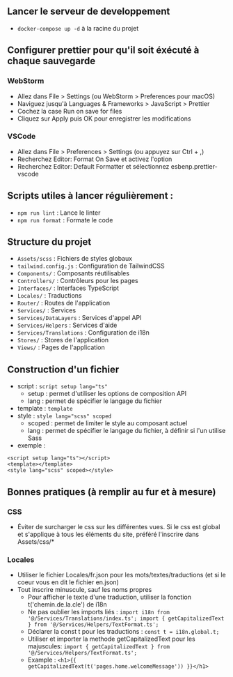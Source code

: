 ## Lancer le serveur de developpement
- `docker-compose up -d` à la racine du projet


## Configurer prettier pour qu'il soit éxécuté à chaque sauvegarde
### WebStorm
- Allez dans File > Settings (ou WebStorm > Preferences pour macOS)
- Naviguez jusqu'à Languages & Frameworks > JavaScript > Prettier
- Cochez la case Run on save for files
- Cliquez sur Apply puis OK pour enregistrer les modifications
### VSCode
- Allez dans File > Preferences > Settings (ou appuyez sur Ctrl + ,)
- Recherchez Editor: Format On Save et activez l'option
- Recherchez Editor: Default Formatter et sélectionnez esbenp.prettier-vscode


## Scripts utiles à lancer régulièrement :
- `npm run lint` : Lance le linter
- `npm run format` : Formate le code


## Structure du projet
- `Assets/scss` : Fichiers de styles globaux
- `tailwind.config.js` : Configuration de TailwindCSS
- `Components/` : Composants réutilisables
- `Controllers/` : Contrôleurs pour les pages
- `Interfaces/` : Interfaces TypeScript
- `Locales/` : Traductions
- `Router/` : Routes de l'application
- `Services/` : Services
- `Services/DataLayers` : Services d'appel API
- `Services/Helpers` : Services d'aide
- `Services/Translations` : Configuration de i18n
- `Stores/` : Stores de l'application
- `Views/` : Pages de l'application


## Construction d'un fichier
- script : `script setup lang="ts"` 
  - setup : permet d'utiliser les options de composition API
  - lang : permet de spécifier le langage du fichier 
- template : `template`
- style : `style lang="scss" scoped` 
  - scoped : permet de limiter le style au composant actuel
  - lang : permet de spécifier le langage du fichier, à définir si l'un utilise Sass
- exemple :

```
<script setup lang="ts"></script>
<template></template>
<style lang="scss" scoped></style>
```

## Bonnes pratiques (à remplir au fur et à mesure)

### CSS
- Éviter de surcharger le css sur les différentes vues. Si le css est global et s'applique à tous les éléments du site, préféré l'inscrire dans Assets/css/*
### Locales
- Utiliser le fichier Locales/fr.json pour les mots/textes/traductions (et si le coeur vous en dit le fichier en.json)
- Tout inscrire minuscule, sauf les noms propres
  - Pour afficher le texte d'une traduction, utiliser la fonction t('chemin.de.la.cle') de i18n
  - Ne pas oublier les imports liés : `import i18n from '@/Services/Translations/index.ts';
    import { getCapitalizedText } from '@/Services/Helpers/TextFormat.ts'; `
  - Déclarer la const t pour les traductions : `const t = i18n.global.t;`
  - Utiliser et importer la methode getCapitalizedText pour les majuscules: `import { getCapitalizedText } from '@/Services/Helpers/TextFormat.ts';`
  - Example : `<h1>{{ getCapitalizedText(t('pages.home.welcomeMessage')) }}</h1>`
  